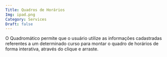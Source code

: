 ```yaml
---
Title: Quadros de Horários
Img: ipad.png
Category: Services
Draft: false
---
```


O Quadromático permite que o usuário utilize as informações cadastradas referentes a um determinado curso para montar o quadro de horários de forma interativa, através do clique e arraste.
